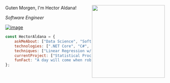 Guten Morgen, I'm Hector Aldana! 
<img align='right' src="https://user-images.githubusercontent.com/48191716/113464872-edc43580-93fd-11eb-8113-8e59b30ab88d.png" width="230">
<p><em>Software Engineer</em></p>

[![image](https://user-images.githubusercontent.com/48191716/113465962-eacd4300-9405-11eb-8d57-2ff7aa829bd6.png)](https://www.linkedin.com/in/hector-aldana/)

```javascript
const HectorAldana = {
    askMeAbout: ["Data Science", "Software Engineering", "Systems Engineering"],
    technologies: [".NET Core", "C#", "T-SQL", "R", "Python"],
    techniques: ["Linear Regression w/Python", "KNN", "Cross-Validation", "Logistic Regression", "Linear Regression", "Decision Trees", "Support Vector Classifiers", "Artificial Neural Networks"],
    currentProject: ["Statistical Process Control", "SAP/PLC/Scanner Tumbler"],
    funFact: "A day will come when robots will have the right to vote..."
};
```
